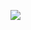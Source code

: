 ![](https://cdn.nlark.com/yuque/0/2025/jpeg/48073730/1743814081201-09f4a649-5e0b-439f-a7d6-bb70b3543535.jpeg)